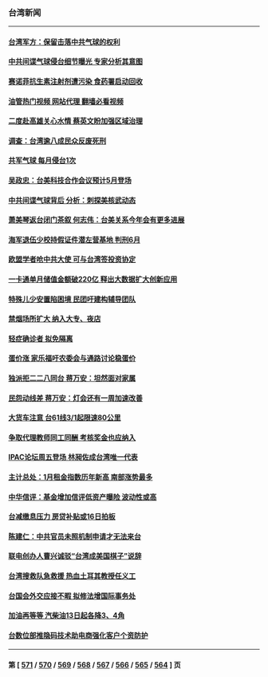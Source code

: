 ### 台湾新闻
---
#### [台湾军方：保留击落中共气球的权利](../../pages/ncid1349361/n13929055.md?02140445) 
#### [中共间谍气球侵台细节曝光 专家分析其意图](../../pages/ncid1349361/n13928906.md?02140445) 
#### [赛诺菲抗生素注射剂遭污染 食药署启动回收](../../pages/ncid1349361/n13929017.md?02140445) 
#### [油管热门视频 网站代理 翻墙必看视频](http://138.2.39.72:81/youtube.html?epic-marker?02140445)
#### [二度赴高雄关心水情 蔡英文盼加强区域治理](../../pages/ncid1349361/n13929018.md?02140445) 
#### [调查：台湾逾八成民众反废死刑](../../pages/ncid1349361/n13929013.md?02140445) 
#### [共军气球 每月侵台1次](../../pages/ncid1349361/n13929004.md?02140445) 
#### [吴政忠：台美科技合作会议预计5月登场](../../pages/ncid1349361/n13928924.md?02140445) 
#### [中共间谍气球背后 分析：刺探美核武动态](../../pages/ncid1349361/n13928641.md?02140445) 
#### [萧美琴返台闭门茶叙 何志伟：台美关系今年会有更多进展](../../pages/ncid1349361/n13928919.md?02140445) 
#### [海军退伍少校持假证件潜左营基地 判刑6月](../../pages/ncid1349361/n13928968.md?02140445) 
#### [欧盟学者呛中共大使 可与台湾签投资协定](../../pages/ncid1349361/n13928913.md?02140445) 
#### [一卡通单月储值金额破220亿 释出大数据扩大创新应用](../../pages/ncid1349361/n13928959.md?02140445) 
#### [特殊儿少安置陷困境 民团吁建构辅导团队](../../pages/ncid1349361/n13928962.md?02140445) 
#### [禁烟场所扩大 纳入大专、夜店](../../pages/ncid1349361/n13928964.md?02140445) 
#### [轻症确诊者 拟免隔离](../../pages/ncid1349361/n13928957.md?02140445) 
#### [蛋价涨 家乐福吁农委会与通路讨论稳蛋价](../../pages/ncid1349361/n13928965.md?02140445) 
#### [独派拒二二八同台 蒋万安：坦然面对家属](../../pages/ncid1349361/n13928975.md?02140445) 
#### [民怨动线差 蒋万安：灯会还有一周加速改善](../../pages/ncid1349361/n13928974.md?02140445) 
#### [大货车注意 台61线3/1起限速80公里](../../pages/ncid1349361/n13928970.md?02140445) 
#### [争取代理教师同工同酬 考核奖金也应纳入](../../pages/ncid1349361/n13928967.md?02140445) 
#### [IPAC论坛周五登场 林昶佐成台湾唯一代表](../../pages/ncid1349361/n13928928.md?02140445) 
#### [主计总处：1月租金指数历年新高 南部涨势最多](../../pages/ncid1349361/n13928938.md?02140445) 
#### [中华信评：基金增加信评低资产曝险 波动性或高](../../pages/ncid1349361/n13928937.md?02140445) 
#### [台减缴息压力 房贷补贴或16日拍板](../../pages/ncid1349361/n13928900.md?02140445) 
#### [陈建仁：中共官员未照机制申请才无法来台](../../pages/ncid1349361/n13928896.md?02140445) 
#### [联电创办人曹兴诚驳“台湾成美国棋子”说辞](../../pages/ncid1349361/n13927522.md?02140445) 
#### [台湾搜救队急救援 热血土耳其教授任义工](../../pages/ncid1349361/n13928199.md?02140445) 
#### [台国会外交应接不暇 拟修法增国际事务处](../../pages/ncid1349361/n13928206.md?02140445) 
#### [加油再等等 汽柴油13日起各降3、4角](../../pages/ncid1349361/n13928207.md?02140445) 
#### [台数位部推隐码技术助电商强化客户个资防护](../../pages/ncid1349361/n13928194.md?02140445) 

---
#### 第 [ [571](./571.md?02140445) / [570](./570.md?02140445) / [569](./569.md?02140445) / [568](./568.md?02140445) / [567](./567.md?02140445) / [566](./566.md?02140445) / [565](./565.md?02140445) / [564](./564.md?02140445) ] 页
